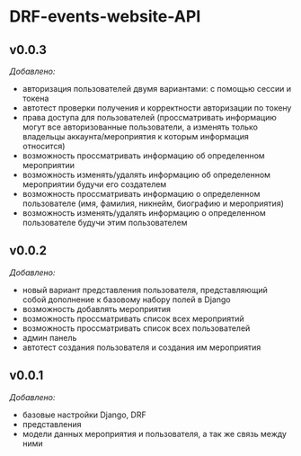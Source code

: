 # DRF-events-website-API

## **v0.0.3**

*Добавлено:*
- авторизация пользователей двумя вариантами: с помощью сессии и токена
- автотест проверки получения и корректности авторизации по токену
- права доступа для пользователей (проссматривать информацию могут все авторизованные пользователи, а изменять только владельцы аккаунта/мероприятия к которым информация относится)
- возможность проссматривать информацию об определенном мероприятии
- возможность изменять/удалять информацию об определенном мероприятии будучи его создателем
- возможность проссматривать информацию о определенном пользователе (имя, фамилия, никнейм, биографию и мероприятия)
- возможность изменять/удалять информацию о определенном пользователе будучи этим пользователем

## **v0.0.2**

*Добавлено:*
- новый вариант представления пользователя, представляющий собой дополнение к базовому набору полей в Django
- возможность добавлять мероприятия
- возможность проссматривать список всех мероприятий
- возможность проссматривать список всех пользователей
- админ панель
- автотест создания пользователя и создания им мероприятия

## **v0.0.1**

*Добавлено:*
- базовые настройки Django, DRF
- представления
- модели данных мероприятия и пользователя, а так же связь между ними
